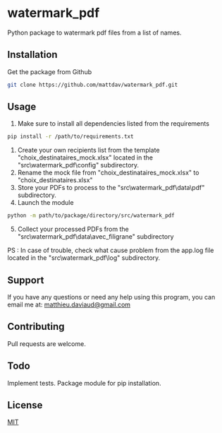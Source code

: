 # watermark_pdf

Python package to watermark pdf files from a list of names.

## Installation

Get the package from Github

```bash
git clone https://github.com/mattdav/watermark_pdf.git
```

## Usage

1) Make sure to install all dependencies listed from the requirements
```bash
pip install -r /path/to/requirements.txt
```
1) Create your own recipients list from the template "choix_destinataires_mock.xlsx" located in the "src\watermark_pdf\config" subdirectory.
2) Rename the mock file from "choix_destinataires_mock.xlsx" to "choix_destinataires.xlsx"
3) Store your PDFs to process to the "src\watermark_pdf\data\pdf" subdirectory.
4) Launch the module
```bash
python -m path/to/package/directory/src/watermark_pdf
```
5) Collect your processed PDFs from the "src\watermark_pdf\data\avec_filigrane" subdirectory

PS : In case of trouble, check what cause problem from the app.log file located in the "src\watermark_pdf\log" subdirectory.

## Support 
If you have any questions or need any help using this program, you can email me at: matthieu.daviaud@gmail.com

## Contributing
Pull requests are welcome.

## Todo

Implement tests.
Package module for pip installation.

## License
[MIT](https://choosealicense.com/licenses/mit/)